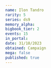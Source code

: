 ```yaml
---
name: Ilon Tandro
rarity: 5
series: ds9
memory_alpha:
bigbook_tier: 2
events: 15
in_portal:
date: 31/10/2023
obtained: Campaign
mega: false
published: true
---
```



